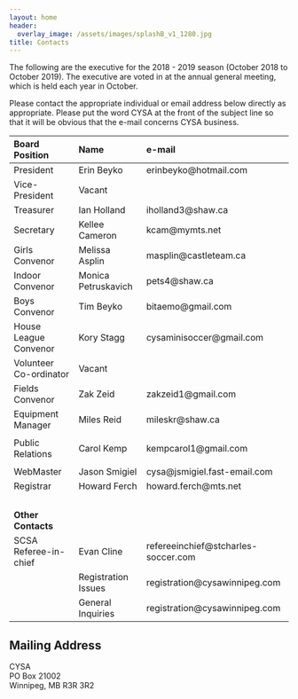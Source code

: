 ```yaml
---
layout: home
header:
  overlay_image: /assets/images/splashB_v1_1280.jpg
title: Contacts
---
```

The following are the executive for the 2018 - 2019 season  (October 2018 to October 2019).
The executive are voted in at the annual general meeting, which is held each year in October.

Please contact the appropriate individual or email address below directly as appropriate. 
Please put the word CYSA at the front of the subject line so that it will be obvious that the e-mail concerns CYSA business.
  
  
<table style="width: 100%;">
<thead>
<tr align="left"><th><span style="font-size: medium;">Board Position</span></th><th><span style="font-size: medium;">Name</span></th><th><span style="font-size: medium;">e-mail</span></th></tr>
</thead>
<tbody>
<tr>
<td><span style="font-size: medium;">President</span></td>
<td><span style="font-size: medium;">Erin Beyko</span></td>
<td><span style="font-size: medium;"><span>erinbeyko@hotmail.com</span><br /></span></td>
</tr>
<tr>
<td><span style="font-size: medium;">Vice-President</span></td>
<td><span style="font-size: medium;">Vacant</span></td>
<td><span style="font-size: medium;">&nbsp;</span></td>
</tr>
<tr>
<td><span style="font-size: medium;">Treasurer</span></td>
<td><span style="font-size: medium;">Ian Holland</span></td>
<td><span style="font-size: medium;">iholland3@shaw.ca</span></td>
</tr>
<tr>
<td><span style="font-size: medium;">Secretary</span></td>
<td><span style="font-size: medium;">Kellee Cameron</span></td>
<td><span style="font-size: medium;">kcam@mymts.net</span></td>
</tr>
<tr>
<td><span style="font-size: medium;">Girls Convenor</span></td>
<td><span style="font-size: medium;">Melissa Asplin</span></td>
<td><span style="font-size: medium;">masplin@castleteam.ca</span></td>
</tr>
<tr>
<td><span style="font-size: medium;">Indoor Convenor</span></td>
<td><span style="font-size: medium;">Monica Petruskavich</span></td>
<td><span style="font-size: medium;">pets4@shaw.ca</span></td>
</tr>
<tr>
<td><span style="font-size: medium;">Boys Convenor</span></td>
<td><span style="font-size: medium;">Tim Beyko</span></td>
<td><span style="font-size: medium;">bitaemo@gmail.com</span></td>
</tr>
<tr>
<td><span style="font-size: medium;">House League Convenor</span></td>
<td><span style="font-size: medium;">Kory Stagg</span></td>
<td><span style="font-size: medium;">cysaminisoccer@gmail.com</span></td>
</tr>
<tr>
<td><span style="font-size: medium;">Volunteer Co-ordinator</span></td>
<td><span style="font-size: medium;">Vacant</span></td>
<td><span style="font-size: medium;">&nbsp;</span></td>
</tr>
<tr>
<td><span style="font-size: medium;">Fields Convenor</span></td>
<td><span style="font-size: medium;">Zak Zeid</span></td>
<td><span style="font-size: medium;">zakzeid1@gmail.com</span></td>
</tr>
<tr>
<td><span style="font-size: medium;">Equipment Manager</span></td>
<td><span style="font-size: medium;">Miles Reid</span></td>
<td><span style="font-size: medium;">mileskr@shaw.ca</span></td>
</tr>
<tr>
<td><span style="font-size: medium;">Public Relations</span></td>
<td><span style="font-size: medium;">Carol Kemp</span></td>
<td>
<p><span style="font-size: medium;">kempcarol1@gmail.com</span></p>
</td>
</tr>
<tr>
<td><span style="font-size: medium;">WebMaster</span></td>
<td><span style="font-size: medium;">Jason Smigiel</span></td>
<td><span style="font-size: medium;">cysa@jsmigiel.fast-email.com</span></td>
</tr>
<tr>
<td><span style="font-size: medium;">Registrar</span></td>
<td><span style="font-size: medium;">Howard Ferch</span></td>
<td><span style="font-size: medium;">howard.ferch@mts.net</span></td>
</tr>
<tr>
<td><span style="font-size: medium;">&nbsp;</span></td>
<td><span style="font-size: medium;">&nbsp;</span></td>
<td><span style="font-size: medium;">&nbsp;</span></td>
</tr>
<tr>
<td><span style="font-size: medium;"><strong>Other Contacts</strong></span></td>
<td><span style="font-size: medium;">&nbsp;</span></td>
<td><span style="font-size: medium;">&nbsp;</span></td>
</tr>
<tr>
<td><span style="font-size: medium;">SCSA Referee-in-chief</span></td>
<td><span style="font-size: medium;">Evan Cline</span></td>
<td><span style="font-size: medium;">refereeinchief@stcharles-soccer.com</span></td>
</tr>
<tr>
<td><span style="font-size: medium;">&nbsp;</span></td>
<td><span style="font-size: medium;">Registration Issues</span></td>
<td><span style="font-size: medium;">registration@cysawinnipeg.com</span></td>
</tr>
<tr>
<td><span style="font-size: medium;">&nbsp;</span></td>
<td><span style="font-size: medium;">General Inquiries</span></td>
<td><span style="font-size: medium;">registration@cysawinnipeg.com</span></td>
</tr>
</tbody>
</table>

## Mailing Address
CYSA  
PO Box 21002  
Winnipeg, MB R3R 3R2  
